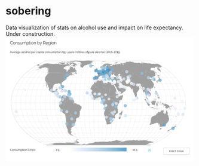 # sobering
Data visualization of stats on alcohol use and impact on life expectancy. Under construction.
![Screenshot](images/readme/ScreenShot2023-08-07at1.20.45AM.png)
